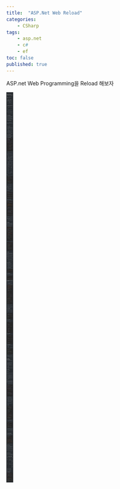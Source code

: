 ```yaml
---
title:  "ASP.Net Web Reload"
categories:
    - CSharp
tags:
    - asp.net
    - c#
    - ef
toc: false
published: true
---
```

ASP.net Web Programming을 Reload 해보자

![](/assets/2023-02-03-ASPdotNet-Reload/1.png)